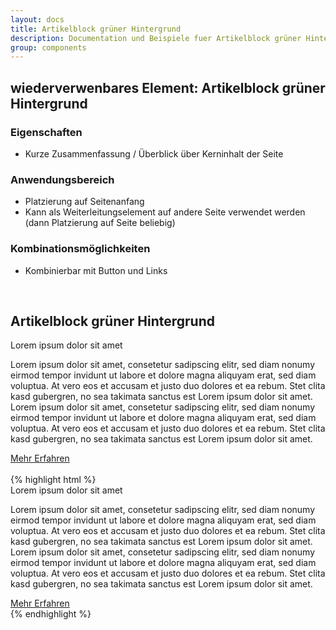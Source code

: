 ```yaml
---
layout: docs
title: Artikelblock grüner Hintergrund
description: Documentation und Beispiele fuer Artikelblock grüner Hintergrund
group: components
---
```


## wiederverwenbares Element: Artikelblock grüner Hintergrund
### Eigenschaften
* Kurze Zusammenfassung / Überblick über Kerninhalt der Seite

### Anwendungsbereich
* Platzierung auf Seitenanfang
* Kann als Weiterleitungselement  auf andere Seite verwendet werden (dann Platzierung auf Seite beliebig)

### Kombinationsmöglichkeiten
* Kombinierbar mit Button und Links

<br/>

<!-- artikelblock -->
<section>
  <h1>Artikelblock grüner Hintergrund</h1>
  <section class="element-wrapper articelblock-green">
    <div class="container">
      <div class="row">
        <div class="articelblock-wrapper">
          <div class="col-xs-12 text-center">
            <div class="title">Lorem ipsum dolor sit amet</div>
            <p>Lorem ipsum dolor sit amet, consetetur sadipscing elitr, sed diam nonumy eirmod tempor invidunt ut labore et
              dolore magna aliquyam erat, sed diam voluptua. At vero eos et accusam et justo duo dolores et ea rebum. Stet
              clita kasd gubergren, no sea takimata sanctus est Lorem ipsum dolor sit amet. Lorem ipsum dolor sit amet,
              consetetur sadipscing elitr, sed diam nonumy eirmod tempor invidunt ut labore et dolore magna aliquyam erat,
              sed diam voluptua. At vero eos et accusam et justo duo dolores et ea rebum. Stet clita kasd gubergren, no
              sea takimata sanctus est Lorem ipsum dolor sit amet.</p>
            <div class="button-wrapper">
              <a class="btn btn-blue" role="button" href="#">
                Mehr Erfahren</a>
            </div>
          </div>
        </div>
      </div>
    </div>
  </section>

  <br/>

  <section class="container">
    {% highlight html %}
    <section class="element-wrapper articelblock-green">
      <div class="container">
        <div class="row">
          <div class="articelblock-wrapper">
            <div class="col-xs-12 text-center">
              <div class="title">Lorem ipsum dolor sit amet</div>
              <p>Lorem ipsum dolor sit amet, consetetur sadipscing elitr, sed diam nonumy eirmod tempor invidunt ut labore et
                dolore magna aliquyam erat, sed diam voluptua. At vero eos et accusam et justo duo dolores et ea rebum. Stet
                clita kasd gubergren, no sea takimata sanctus est Lorem ipsum dolor sit amet. Lorem ipsum dolor sit amet,
                consetetur sadipscing elitr, sed diam nonumy eirmod tempor invidunt ut labore et dolore magna aliquyam erat,
                sed diam voluptua. At vero eos et accusam et justo duo dolores et ea rebum. Stet clita kasd gubergren, no
                sea takimata sanctus est Lorem ipsum dolor sit amet.</p>
              <div class="button-wrapper">
                <a class="btn btn-blue" role="button" href="#">
                  Mehr Erfahren</a>
              </div>
            </div>
          </div>
        </div>
      </div>
    </section>
    {% endhighlight %}
  </section>

</section>
